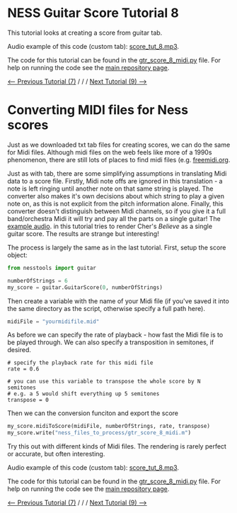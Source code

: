 # NESS Guitar Score Tutorial 8
This tutorial looks at creating a score from guitar tab.

Audio example of this code (custom tab): [score_tut_8.mp3](http://tommudd.co.uk/ness/audio/gtr_tutorials/score_tut_8.mp3). 

The code for this tutorial can be found in the [gtr_score_8_midi.py](https://github.com/tommmmudd/ness-tools/gtr_score_8_midi.py) file. For help on running the code see the [main repository page](https://tommmmudd.github.io/ness-tools/).

[<-- Previous Tutorial (7)](https://tommmmudd.github.io/ness-tools/tutorials/tutorial7)  / / /  [Next Tutorial (9) -->](https://tommmmudd.github.io/ness-tools/tutorials/tutorial9)


# Converting MIDI files for Ness scores
Just as we downloaded txt tab files for creating scores, we can do the same for Midi files. Although midi files on the web feels like more of a 1990s phenomenon, there are still lots of places to find midi files (e.g. [freemidi.org](https://freemidi.org). 

Just as with tab, there are some simplifying assumptions in translating Midi data to a score file. Firstly, Midi note offs are ignored in this translation - a note is left ringing until another note on that same string is played. The converter also makes it's own decisions about which string to play a given note on, as this is not explicit from the pitch information alone. Finally, this converter doesn't distinguish between Midi channels, so if you give it a full band/orchestra Midi it will try and pay all the parts on a single guitar! The [example audio](http://tommudd.co.uk/ness/audio/gtr_tutorials/score_tut_8.mp3).  in this tutorial tries to render Cher's *Believe* as a single guitar score. The results are strange but interesting!

The process is largely the same as in the last tutorial. First, setup the score object:

```python
from nesstools import guitar

numberOfStrings = 6
my_score = guitar.GuitarScore(0, numberOfStrings)     
```

Then create a variable with the name of your Midi file (if you've saved it into the same directory as the script, otherwise specify a full path here).
```python
midiFile = "yourmidifile.mid"
```

As before we can specify the rate of playback - how fast the Midi file is to be played through. We can also specify a transposition in semitones, if desired.

```
# specify the playback rate for this midi file
rate = 0.6

# you can use this variable to transpose the whole score by N semitones
# e.g. a 5 would shift everything up 5 semitones
transpose = 0
```

Then we can the conversion funciton and export the score

```python
my_score.midiToScore(midiFile, numberOfStrings, rate, transpose)
my_score.write("ness_files_to_process/gtr_score_8_midi.m")
```

Try this out with different kinds of Midi files. The rendering is rarely perfect or accurate, but often interesting.

Audio example of this code (custom tab): [score_tut_8.mp3](http://tommudd.co.uk/ness/audio/gtr_tutorials/score_tut_8.mp3). 

The code for this tutorial can be found in the [gtr_score_8_midi.py](https://github.com/tommmmudd/ness-tools/gtr_score_8_midi.py) file. For help on running the code see the [main repository page](https://tommmmudd.github.io/ness-tools/).

[<-- Previous Tutorial (7)](https://tommmmudd.github.io/ness-tools/tutorials/tutorial7)  / / /  [Next Tutorial (9) -->](https://tommmmudd.github.io/ness-tools/tutorials/tutorial9)
